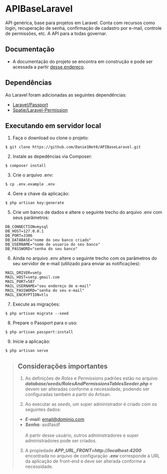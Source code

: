 # APIBaseLaravel
API genérica, base para projetos em Laravel. Conta com recursos como login, recuperação de senha, confirmação de cadastro por e-mail, controle de permissões, etc. A API para a todas governar.

## Documentação
* A documentação do projeto se encontra em construção e pode ser acessada a partir [desse endereço](https://documenter.getpostman.com/view/6527666/SW7gTjUs?version=latest).

## Dependências
Ao Laravel foram adicionadas as seguintes dependências:
* [Laravel/Passport](https://laravel.com/docs/master/passport)
* [Spatie/Laravel-Permission](https://docs.spatie.be/laravel-permission/v3/installation-laravel/)

## Executando em servidor local
1. Faça o download ou clone o projeto:
```
$ git clone https://github.com/Danie1Net0/APIBaseLaravel.git
```

2. Instale as depedências via Composer: 
```
$ composer install
```

3. Crie o arquivo .env: 
```
$ cp .env.example .env
```

4. Gere a chave da aplicação:
```
$ php artisan key:generate
```

5. Crie um banco de dados e altere o seguinte trecho do arquivo .env com seus parâmetros:
```
DB_CONNECTION=mysql
DB_HOST=127.0.0.1
DB_PORT=3306
DB_DATABASE="nome do seu banco criado"
DB_USERNAME="nome de usuario do seu banco"
DB_PASSWORD="senha do seu banco"
```

6. Ainda no arquivo .env altere o seguinte trecho com os parâmetros do seu servidor de e-mail (utilizado para enviar as notificações):
```
MAIL_DRIVER=smtp
MAIL_HOST=smtp.gmail.com
MAIL_PORT=587
MAIL_USERNAME="seu endereço de e-mail"
MAIL_PASSWORD="senha do seu e-mail"
MAIL_ENCRYPTION=tls
```

7. Execute as migrações: 
```
$ php artisan migrate --seed
```

8. Prepare o Passport para o uso:
```
$ php artisan passport:install
```

9. Inicie a aplicação:
```
$ php artisan serve
```

> ## Considerações importantes
> 1. As definições de *Roles* e *Permissions* padrões estão no arquivo ***database/seeds/RolesAndPermissionsTablesSeeder.php*** e devem ser alteradas conforme a necessidade, podendo ser configuradas também a partir do Artisan.
> 
> 2. Ao executar as *seeds*, um super administrador é criado com os seguintes dados: 
> * ***E-mail:*** email@dominio.com
> * ***Senha:*** asdfasdf  <br><br>
> A partir desse usuário, outros administradores e super administradores pode ser criados.
>
> 3. A propiedade ***APP_URL_FRONT=http://localhost:4200*** encontrada no arquivo de configuração ***.env*** corresponde à URL da aplicação de front-end e deve ser alterada conforme a necessidade.
